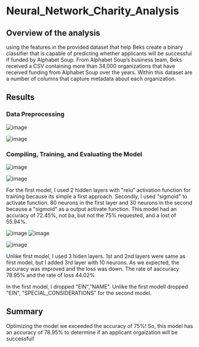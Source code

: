 # Neural_Network_Charity_Analysis
## Overview of the analysis
using the features in the provided dataset that help Beks create a binary classifier that is capable of predicting whether applicants will be successful if funded by Alphabet Soup. From Alphabet Soup’s business team, Beks received a CSV containing more than 34,000 organizations that have received funding from Alphabet Soup over the years. Within this dataset are a number of columns that capture metadata about each organization.

## Results

### Data Preprocessing
![image](https://user-images.githubusercontent.com/105985796/195970698-e1920907-d67b-4eae-9c74-cfb30b8bfa1a.png)

![image](https://user-images.githubusercontent.com/105985796/195970758-7ef2824e-14d8-41e7-a5a8-1bda3991e297.png)

### Compiling, Training, and Evaluating the Model
![image](https://user-images.githubusercontent.com/105985796/195970887-37a5bba2-75bc-4b58-b9d5-39cca5cb02dd.png)

![image](https://user-images.githubusercontent.com/105985796/195971243-43a3074a-8874-4c1e-89c4-4b412312c727.png)

For the first model, I used 2 hidden layers with "relu" activation function for training because its simple a first approach. Secondly, I used "sigmoid" to activate function.
80 neurons in the first layer and 30 neurons in the second because a "sigmoid" as a output activate function. This model had an accuracy of 72.45%, not ba, but not the 75% requested, and a lost of 55.94%.

![image](https://user-images.githubusercontent.com/105985796/195972273-f9a8ba2c-cd29-44d5-af16-bdd132ab6c0f.png)
![image](https://user-images.githubusercontent.com/105985796/195972328-ceff311c-dd12-49c5-b915-fc02aaa132db.png)

![image](https://user-images.githubusercontent.com/105985796/195972626-f2517b2a-1a7c-4858-9210-a0028736ad08.png)


Unlike first model, I used 3 hiden layers. 1st and 2nd layers were same as first model, but I added 3rd layer with 10 neurons. As we expected, the accuracy was improved and the loss was down. The rate of aaccuracy 78.95% and the rate of loss 44.02%

In the first model, I dropped "EIN","NAME". Unlike the first modelI dropped "EIN", "SPECIAL_CONSIDERATIONS" for the second model.

## Summary
Optimizing the model we exceeded the accuracy of 75%! So, this model has an accuracy of 78.95% to determine if an applicant orgaization will be successful!

